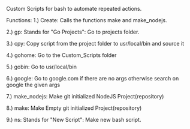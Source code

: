 Custom Scripts for bash to automate repeated actions.

Functions:
1.) Create: Calls the functions make and make_nodejs.

2.) gp: Stands for "Go Projects": Go to projects folder.

3.) cpy: Copy script from the project folder to usr/local/bin and source it

4.) gohome: Go to the Custom_Scripts folder

5.) gobin: Go to usr/local/bin

6.) google: Go to google.com if there are no args otherwise search on google the given args

7.) make_nodejs: Make git initialized NodeJS Project(repository)

8.) make: Make Empty git initialized Project(repository)

9.) ns: Stands for "New Script": Make new bash script.
